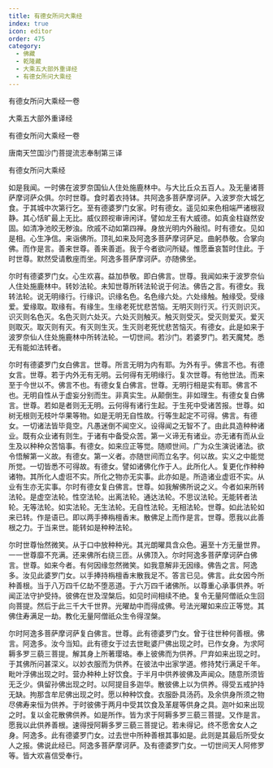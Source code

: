 ```yaml
---
title: 有德女所问大乘经
index: true
icon: editor
order: 475
category:
  - 佛藏
  - 乾隆藏
  - 大乘五大部外重译经
  - 有德女所问大乘经
---
```


有德女所问大乘经一卷  

大乘五大部外重译经  

有德女所问大乘经一卷  

唐南天竺国沙门菩提流志奉制第三译  

有德女所问大乘经  

如是我闻。一时佛在波罗奈国仙人住处施鹿林中。与大比丘众五百人。及无量诸菩萨摩诃萨众俱。尔时世尊。食时着衣持钵。共阿逸多菩萨摩诃萨。入波罗奈大城乞食。于其城中次第行乞。至有德婆罗门女家。时有德女。遥见如来色相端严诸根寂静。其心恬旷最上无比。威仪顾视审谛闲详。譬如龙王有大威德。如真金柱嶷然安固。如清净池皎无秽浊。欣戚不动如第四禅。身放光明内外融彻。时有德女。见如是相。心生净信。来诣佛所。顶礼如来及阿逸多菩萨摩诃萨足。曲躬恭敬。合掌向佛。而作是言。善来世尊。善来善逝。我于今者欲问所疑。惟愿垂哀暂时住此。于时世尊。默然受请敷座而坐。阿逸多菩萨摩诃萨。亦随佛坐。  

尔时有德婆罗门女。心生欢喜。益加恭敬。即白佛言。世尊。我闻如来于波罗奈仙人住处施鹿林中。转妙法轮。未知世尊所转法轮说于何法。佛告之言。有德女。我转法轮。说无明缘行。行缘识。识缘名色。名色缘六处。六处缘触。触缘受。受缘爱。爱缘取。取缘有。有缘生。生缘老死忧悲苦恼。无明灭则行灭。行灭则识灭。识灭则名色灭。名色灭则六处灭。六处灭则触灭。触灭则受灭。受灭则爱灭。爱灭则取灭。取灭则有灭。有灭则生灭。生灭则老死忧悲苦恼灭。有德女。此是如来于波罗奈仙人住处施鹿林中所转法轮。一切世间。若沙门。若婆罗门。若天魔梵。悉无有能如法转者。  

尔时有德婆罗门女白佛言。世尊。所言无明为内有耶。为外有乎。佛言不也。有德女言。世尊。若于内外无有无明。云何得有无明缘行。复次世尊。有他世法。而来至于今世以不。佛言不也。有德女复白佛言。世尊。无明行相是实有耶。佛言不也。无明自性从于虚妄分别而生。非真实生。从颠倒生。非如理生。有德女复白佛言。世尊。若如是者则无无明。云何得有诸行生起。于生死中受诸苦报。世尊。如树无根则无枝叶华果等物。如是无明无自性故。行等生起定不可得。佛言。有德女。一切诸法皆毕竟空。凡愚迷倒不闻空义。设得闻之无智不了。由此具造种种诸业。既有众业诸有则生。于诸有中备受众苦。第一义谛无有诸业。亦无诸有而从业生及以种种众苦恼事。有德女。如来应正等觉。随顺世间。广为众生演说诸法。欲令悟解第一义故。有德女。第一义者。亦随世间而立名字。何以故。实义之中能觉所觉。一切皆悉不可得故。有德女。譬如诸佛化作于人。此所化人。复更化作种种诸物。其所化人虚诳不实。所化之物亦无实事。此亦如是。所造诸业虚诳不实。从业有生亦无实事。尔时有德女复白佛言。世尊。如我解佛所说之义。今者如来所转法轮。是虚空法轮。性空法轮。出离法轮。通达法轮。不思议法轮。无能转者法轮。无等法轮。如实法轮。无生法轮。无自性法轮。无相法轮。世尊。如此法轮如来已转。作是语已。即以两手捧栴檀香末。散佛足上而作是言。世尊。愿我以此善根之力。于当来世。能转如是种种法轮。  

尔时世尊怡然微笑。从于口中放种种光。其光朗曜具含众色。遍至十方无量世界。一一世尊靡不充满。还来佛所右绕三匝。从佛顶入。尔时阿逸多菩萨摩诃萨白佛言。世尊。如来今者。有何因缘忽然微笑。如我意解非无因缘。佛告之言。阿逸多。汝见此婆罗门女。以手捧持栴檀香末散我足不。答言已见。佛言。此女因今所种善根。当于八万四千亿劫不堕恶道。于六万四千诸佛所。以尊重心承事供养。听闻正法守护受持。彼佛在世及涅槃后。如见时间相续不绝。复令无量阿僧祇众生回向菩提。然后于此三千大千世界。光曜劫中而得成佛。号法光曜如来应正等觉。其佛住寿满足一劫。教化无量阿僧祇众生令得涅槃。  

尔时阿逸多菩萨摩诃萨复白佛言。世尊。此有德婆罗门女。曾于往世种何善根。佛言。阿逸多。汝今当知。此有德女于过去世毗婆尸佛出现之时。已作女身。为求阿耨多罗三藐三菩提。解其身上所著璎珞。奉上彼佛而为供养。尸弃如来出现之时。于其佛所问甚深义。以妙衣服而为供养。在彼法中出家学道。修持梵行满足千年。毗叶浮佛出现之时。营办种种上好饮食。于半月中供养彼佛及声闻众。随意所须皆无乏少。俱留孙佛出现之时。以阿提目多迦华。散彼佛上以为供养。得受五戒护持无缺。拘那含牟尼佛出现之时。愿以种种饮食。衣服卧具汤药。及余供身所须之物尽佛寿来恒为供养。于时彼佛于两月中受其饮食及革屣等供身之具。迦叶如来出现之时。复以金花散佛供养。如是所作。皆为求于阿耨多罗三藐三菩提。又作是言。愿我以此供养善根。速得授阿耨多罗三藐三菩提记。若未得记。终不愿舍女人之身。阿逸多。此有德婆罗门女。过去世中所种善根其事如是。此则是其最后所受女人之报。佛说此经已。阿逸多菩萨摩诃萨。及有德婆罗门女。一切世间天人阿修罗等。皆大欢喜信受奉行。  
